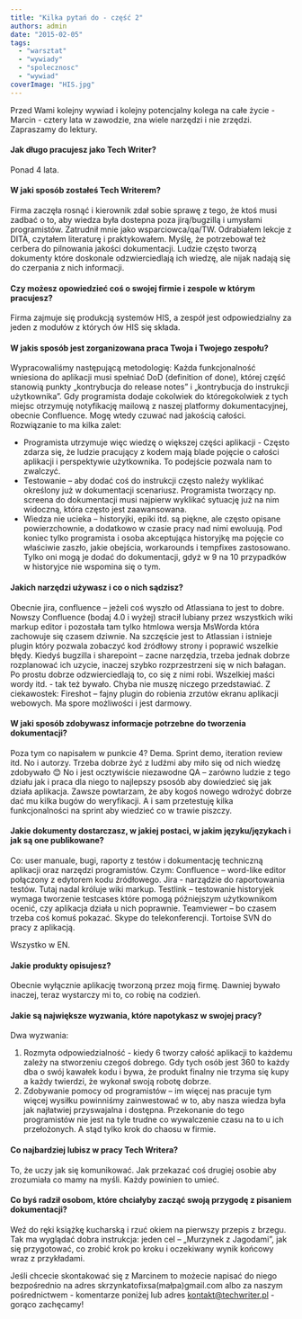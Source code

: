 ```yaml
---
title: "Kilka pytań do - część 2"
authors: admin
date: "2015-02-05"
tags:
  - "warsztat"
  - "wywiady"
  - "spolecznosc"
  - "wywiad"
coverImage: "HIS.jpg"
---
```


Przed Wami kolejny wywiad i kolejny potencjalny kolega na całe życie - Marcin -
cztery lata w zawodzie, zna wiele narzędzi i nie zrzędzi. Zapraszamy do lektury.

<!--truncate-->

#### Jak długo pracujesz jako Tech Writer?

Ponad 4 lata.

#### W jaki sposób zostałeś Tech Writerem?

Firma zaczęła rosnąć i kierownik zdał sobie sprawę z tego, że ktoś musi zadbać o
to, aby wiedza była dostepna poza jirą/bugzillą i umysłami programistów.
Zatrudnił mnie jako wsparciowca/qa/TW. Odrabiałem lekcje z DITA, czytałem
literaturę i praktykowałem. Myślę, że potrzebował też cerbera do pilnowania
jakości dokumentacji. Ludzie często tworzą dokumenty które doskonale
odzwierciedlają ich wiedzę, ale nijak nadają się do czerpania z nich informacji.

#### Czy możesz opowiedzieć coś o swojej firmie i zespole w którym pracujesz?

Firma zajmuje się produkcją systemów HIS, a zespół jest odpowiedzialny za jeden
z modułów z których ów HIS się składa.

#### W jakis sposób jest zorganizowana praca Twoja i Twojego zespołu?

Wypracowaliśmy następującą metodologię: Każda funkcjonalność wniesiona do
aplikacji musi spełniać DoD (definition of done), której część stanowią punkty
„kontrybucja do release notes” i „kontrybucja do instrukcji użytkownika”. Gdy
programista dodaje cokolwiek do któregokolwiek z tych miejsc otrzymuję
notyfikację mailową z naszej platformy dokumentacyjnej, obecnie Confluence. Mogę
wtedy czuwać nad jakością całości. Rozwiązanie to ma kilka zalet:

- Programista utrzymuje więc wiedzę o większej części aplikacji - Często zdarza
  się, że ludzie pracujący z kodem mają blade pojęcie o całości aplikacji i
  perspektywie użytkownika. To podejście pozwala nam to zwalczyć.
- Testowanie – aby dodać coś do instrukcji często należy wyklikać określony już
  w dokumentacji scenariusz. Programista tworzący np. screena do dokumentacji
  musi najpierw wyklikać sytuację już na nim widoczną, która często jest
  zaawansowana.
- Wiedza nie ucieka – historyjki, epiki itd. są piękne, ale często opisane
  powierzchownie, a dodatkowo w czasie pracy nad nimi ewoluują. Pod koniec tylko
  programista i osoba akceptująca historyjkę ma pojęcie co właściwie zaszło,
  jakie obejścia, workarounds i tempfixes zastosowano. Tylko oni mogą je dodać
  do dokumentacji, gdyż w 9 na 10 przypadków w historyjce nie wspomina się o
  tym.

#### Jakich narzędzi używasz i co o nich sądzisz?

Obecnie jira, confluence – jeżeli coś wyszło od Atlassiana to jest to dobre.
Nowszy Confluence (bodaj 4.0 i wyżej) stracił lubiany przez wszystkich wiki
markup editor i pozostała tam tylko htmlowa wersja MsWorda która zachowuje się
czasem dziwnie. Na szczęście jest to Atlassian i istnieje plugin który pozwala
zobaczyć kod źródłowy strony i poprawić wszelkie błędy. Kiedyś bugzilla i
sharepoint – zacne narzędzia, trzeba jednak dobrze rozplanować ich uzycie,
inaczej szybko rozprzestrzeni się w nich bałagan. Po prostu dobrze
odzwierciedlają to, co się z nimi robi. Wszelkiej maści wordy itd. - tak też
bywało. Chyba nie muszę niczego przedstawiać. Z ciekawostek: Fireshot – fajny
plugin do robienia zrzutów ekranu aplikacji webowych. Ma spore możliwości i jest
darmowy.

#### W jaki sposób zdobywasz informacje potrzebne do tworzenia dokumentacji?

Poza tym co napisałem w punkcie 4? Dema. Sprint demo, iteration review itd. No i
autorzy. Trzeba dobrze żyć z ludźmi aby miło się od nich wiedzę zdobywało 😊 No
i jest ocztywiście niezawodne QA – zarówno ludzie z tego działu jak i praca dla
niego to najlepszy psosób aby dowiedzieć się jak działa aplikacja. Zawsze
powtarzam, że aby kogoś nowego wdrożyć dobrze dać mu kilka bugów do weryfikacji.
A i sam przetestuję kilka funkcjonalności na sprint aby wiedzieć co w trawie
piszczy.

#### Jakie dokumenty dostarczasz, w jakiej postaci, w jakim języku/językach i jak są one publikowane?

Co: user manuale, bugi, raporty z testów i dokumentację techniczną aplikacji
oraz narzędzi programistów. Czym: Confluence – word-like editor połączony z
edytorem kodu źródłowego. Jira - narządzie do raportowania testów. Tutaj nadal
króluje wiki markup. Testlink – testowanie historyjek wymaga tworzenie testcases
które pomogą późniejszym użytkownikom ocenić, czy aplikacja działa u nich
poprawnie. Teamviewer – bo czasem trzeba coś komuś pokazać. Skype do
telekonferencji. Tortoise SVN do pracy z aplikacją.

Wszystko w EN.

#### Jakie produkty opisujesz?

Obecnie wyłącznie aplikację tworzoną przez moją firmę. Dawniej bywało inaczej,
teraz wystarczy mi to, co robię na codzień.

#### Jakie są największe wyzwania, które napotykasz w swojej pracy?

Dwa wyzwania:

1. Rozmyta odpowiedzialność - kiedy 6 tworzy całość aplikacji to każdemu zależy
   na stworzeniu czegoś dobrego. Gdy tych osób jest 360 to każdy dba o swój
   kawałek kodu i bywa, że produkt finalny nie trzyma się kupy a każdy twierdzi,
   że wykonał swoją robotę dobrze.
2. Zdobywanie pomocy od programistów – im więcej nas pracuje tym więcej wysiłku
   powinniśmy zainwestować w to, aby nasza wiedza była jak najłatwiej
   przyswajalna i dostępna. Przekonanie do tego programistów nie jest na tyle
   trudne co wywalczenie czasu na to u ich przełożonych. A stąd tylko krok do
   chaosu w firmie.

#### Co najbardziej lubisz w pracy Tech Writera?

To, że uczy jak się komunikować. Jak przekazać coś drugiej osobie aby zrozumiała
co mamy na myśli. Każdy powinien to umieć.

#### Co byś radził osobom, które chciałyby zacząć swoją przygodę z pisaniem dokumentacji?

Weź do ręki książkę kucharską i rzuć okiem na pierwszy przepis z brzegu. Tak ma
wyglądać dobra instrukcja: jeden cel – „Murzynek z Jagodami”, jak się
przygotować, co zrobić krok po kroku i oczekiwany wynik końcowy wraz z
przykładami.

Jeśli chcecie skontakować się z Marcinem to możecie napisać do niego
bezpośrednio na adres skrzynkatofixsa(małpa)gmail.com albo za naszym
pośrednictwem - komentarze poniżej lub adres
[kontakt@techwriter.pl](mailto:kontakt@techwriter.pl) - gorąco zachęcamy!
